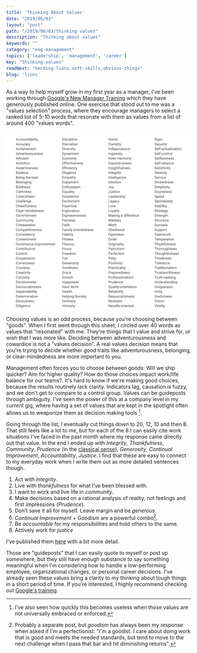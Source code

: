 ```yaml
---
title: 'Thinking About Values'
date: "2019/06/03"
layout: "post"
path: "/2019/06/03/thinking-values"
description: "Thinking about values"
keywords: ""
category: "eng-management"
topics: ['leadership', 'management', 'career']
key: "thinking-values"
readNext: "herding-lions,soft-skills,obvious-things"
blog: 'lions'
---
```


As a way to help myself grow in my first year as a manager, I've been working through [Google's New Manager Training](https://rework.withgoogle.com/guides/managers-develop-and-support-managers/steps/review-googles-new-manager-training/) which they have generously published online.  One exercise that stood out to me was a "values selection" process, where they encourage managers to select a ranked list of 5-10 words that resonate with them as values from a list of around 400 "values words".

![A list of 400 values words like accountability, accuracy, achievement, altruism and more](values-list.png)

Choosing values is an odd process, because you're choosing between "goods".  When I first went through this sheet, I circled over 40 words as values that "resonated" with me.  They're things that I value and strive for, or wish that I was more like.  Deciding between adventurousness and cowardice is not a "values decision". A real values decision means that you're trying to decide whether good traits like adventurousness, belonging, or clear-mindedness are more important to you.

Management often forces you to choose between goods: Will we ship quicker? Aim for higher quality? How do those choices impact work/life balance for our teams?. It's hard to know if we're making good choices, because the results routinely lack clarity.  Indicators lag, causation is fuzzy, and we don't get to compare to a control group.  Values can be guideposts through ambiguity.  I've seen the power of this at a company level in my current gig, where having a set of values that are kept in the spotlight often allows us to weaponize them as decision making tools [^1].

Going through the list, I eventually cut things down to 20, 12, 10 and then 8.  That still feels like a lot to me, but for each of the 8 I can easily cite work situations I've faced in the past month where my response came directly out that value.  In the end I ended up with *Integrity*, *Thankfulness*, *Community*, *Prudence* (in the [classical sense](https://en.wikipedia.org/wiki/Prudence)), *Generosity*, *Continual Improvement*, *Accountability*, *Justice*.  I find that these are easy to connect to my everyday work when I write them out as more detailed sentences though.

1. Act with *integrity*.
2. Live with *thankfulness* for what I’ve been blessed with.
3. I want to work and live life in *community*.
4. Make decisions based on a rational analysis of reality, not feelings and first impressions (*Prudence*).
5. Don’t save it all for myself. Leave margin and be *generous*.
6. *Continual Improvement* + Goodism are a powerful combo[^2].
7. Be *accountable* for my responsibilities and hold others to the same.
8. Actively work for *justice*

I've published them [here](/my-values) with a bit more detail.

Those are "guideposts" that I can easily quote to myself or post up somewhere, but they still have enough substance to say something meaningful when I'm considering how to handle a low-performing employee, organizational changes, or personal career decisions. I've already seen these values bring a clarity to my thinking about tough things in a short period of time.  If you're interested, I highly recommend checking out [Google's training](https://rework.withgoogle.com/guides/managers-develop-and-support-managers/steps/review-googles-new-manager-training/).


[^1]: I've also seen how quickly this becomes useless when those values are not universally embraced or enforced.
[^2]: Probably a separate post, but *goodism* has always been my response when asked if I'm a perfectionist: "I'm a goodist.  I care about doing work that is good and meets the needed standards, but tend to move to the next challenge when I pass that bar and hit diminishing returns".
